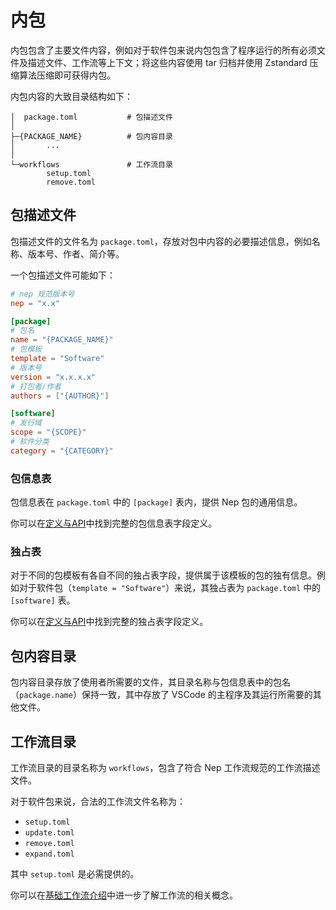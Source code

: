# 内包
内包包含了主要文件内容，例如对于软件包来说内包包含了程序运行的所有必须文件及描述文件、工作流等上下文；将这些内容使用 tar 归档并使用 Zstandard 压缩算法压缩即可获得内包。

内包内容的大致目录结构如下：
```
│  package.toml           # 包描述文件
│
├─{PACKAGE_NAME}          # 包内容目录
│       ...
│
└─workflows               # 工作流目录
        setup.toml
        remove.toml
```
## 包描述文件
包描述文件的文件名为 `package.toml`，存放对包中内容的必要描述信息，例如名称、版本号、作者、简介等。

一个包描述文件可能如下：
```toml
# nep 规范版本号
nep = "x.x"

[package]
# 包名
name = "{PACKAGE_NAME}"
# 包模板
template = "Software"
# 版本号
version = "x.x.x.x"
# 打包者/作者
authors = ["{AUTHOR}"]

[software]
# 发行域
scope = "{SCOPE}"
# 软件分类
category = "{CATEGORY}"
```
### 包信息表
包信息表在 `package.toml` 中的 `[package]` 表内，提供 Nep 包的通用信息。

你可以在[定义与API](/nep/definition/1-package)中找到完整的包信息表字段定义。
### 独占表
对于不同的包模板有各自不同的独占表字段，提供属于该模板的包的独有信息。例如对于软件包（`template = "Software"`）来说，其独占表为 `package.toml` 中的 `[software]` 表。

你可以在[定义与API](/nep/definition/1-package)中找到完整的独占表字段定义。
## 包内容目录
包内容目录存放了使用者所需要的文件，其目录名称与包信息表中的包名（`package.name`）保持一致，其中存放了 VSCode 的主程序及其运行所需要的其他文件。
## 工作流目录
工作流目录的目录名称为 `workflows`，包含了符合 Nep 工作流规范的工作流描述文件。

对于软件包来说，合法的工作流文件名称为：
* `setup.toml`
* `update.toml`
* `remove.toml`
* `expand.toml`

其中 `setup.toml` 是必需提供的。

你可以在[基础工作流介绍](/nep/workflow/1-basic)中进一步了解工作流的相关概念。